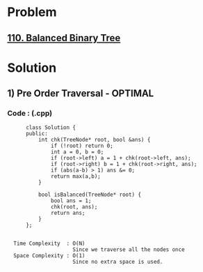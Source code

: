 # Problem

## [110. Balanced Binary Tree](https://leetcode.com/problems/balanced-binary-tree/)


# Solution 

## 1) Pre Order Traversal - OPTIMAL

       
      
      
   ### Code : (.cpp)
    
          class Solution {
          public:
              int chk(TreeNode* root, bool &ans) {
                  if (!root) return 0;
                  int a = 0, b = 0;
                  if (root->left) a = 1 + chk(root->left, ans);
                  if (root->right) b = 1 + chk(root->right, ans);
                  if (abs(a-b) > 1) ans &= 0;
                  return max(a,b);
              }

              bool isBalanced(TreeNode* root) {
                  bool ans = 1;
                  chk(root, ans); 
                  return ans;
              }
          };

 
      Time Complexity  : O(N) 
                         Since we traverse all the nodes once
      Space Complexity : O(1)
                         Since no extra space is used.
